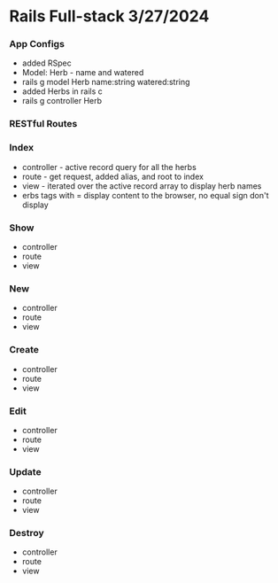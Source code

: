 # Rails Full-stack 3/27/2024

### App Configs

- added RSpec
- Model: Herb - name and watered
- rails g model Herb name:string watered:string
- added Herbs in rails c
- rails g controller Herb

### RESTful Routes

### Index

- controller - active record query for all the herbs
- route - get request, added alias, and root to index
- view - iterated over the active record array to display herb names
- erbs tags with = display content to the browser, no equal sign don't display

### Show

- controller
- route
- view

### New

- controller
- route
- view

### Create

- controller
- route
- view

### Edit

- controller
- route
- view

### Update

- controller
- route
- view

### Destroy

- controller
- route
- view
